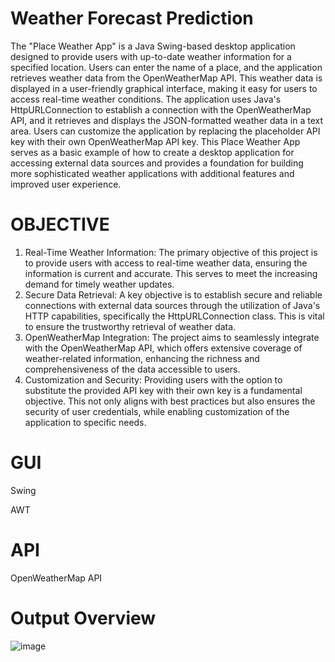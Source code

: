 # Weather Forecast Prediction
The "Place Weather App" is a Java Swing-based desktop application designed to provide users with up-to-date weather information for a specified location. Users can enter the name of a place, and the application retrieves weather data from the OpenWeatherMap API. This weather data is displayed in a user-friendly graphical interface, making it easy for users to access real-time weather conditions.
The application uses Java's HttpURLConnection to establish a connection with the OpenWeatherMap API, and it retrieves and displays the JSON-formatted weather data in a text area. Users can customize the application by replacing the placeholder API key with their own OpenWeatherMap API key. This Place Weather App serves as a basic example of how to create a desktop application for accessing external data sources and provides a foundation for building more sophisticated weather applications with additional features and improved user experience. 

# OBJECTIVE
		
1.  Real-Time Weather Information: The primary objective of this project is to provide users with access to real-time weather data, ensuring the information is current and accurate. This serves to meet the increasing demand for timely weather updates.
2.  Secure Data Retrieval: A key objective is to establish secure and reliable connections with external data sources through the utilization of Java's HTTP capabilities, specifically the HttpURLConnection class. This is vital to ensure the trustworthy retrieval of weather data.
3.  OpenWeatherMap Integration: The project aims to seamlessly integrate with the OpenWeatherMap API, which offers extensive coverage of weather-related information, enhancing the richness and comprehensiveness of the data accessible to users.
4.  Customization and Security: Providing users with the option to substitute the provided API key with their own key is a fundamental objective. This not only aligns with best practices but also ensures the security of user credentials, while enabling customization of the application to specific needs.


# GUI
Swing

AWT

# API
OpenWeatherMap API

# Output Overview

![image](https://github.com/TanushreeBorase/Weather-Forecast-Predition/assets/130696335/e8eb2ffc-75dd-4bce-b768-295b308156e3)

